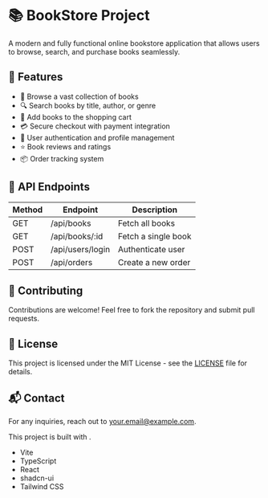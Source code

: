 # 📚 BookStore Project

A modern and fully functional online bookstore application that allows users to browse, search, and purchase books seamlessly.

## 🚀 Features

- 📖 Browse a vast collection of books
- 🔍 Search books by title, author, or genre
- 🛒 Add books to the shopping cart
- 💳 Secure checkout with payment integration
- 👤 User authentication and profile management
- ⭐ Book reviews and ratings
- 📦 Order tracking system



## 📜 API Endpoints

| Method | Endpoint          | Description               |
|--------|------------------|---------------------------|
| GET    | /api/books       | Fetch all books           |
| GET    | /api/books/:id   | Fetch a single book       |
| POST   | /api/users/login | Authenticate user         |
| POST   | /api/orders      | Create a new order        |

## 🤝 Contributing

Contributions are welcome! Feel free to fork the repository and submit pull requests.

## 📄 License

This project is licensed under the MIT License - see the [LICENSE](LICENSE) file for details.

## 📬 Contact

For any inquiries, reach out to [your.email@example.com](mailto:your.email@example.com).


This project is built with .

- Vite
- TypeScript
- React
- shadcn-ui
- Tailwind CSS



